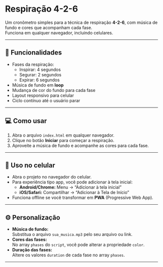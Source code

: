 # Respiração 4-2-6

Um cronômetro simples para a técnica de respiração **4-2-6**, com música de fundo e cores que acompanham cada fase.  
Funciona em qualquer navegador, incluindo celulares.

---

## 🎯 Funcionalidades

- Fases da respiração:
  - Inspirar: 4 segundos
  - Segurar: 2 segundos
  - Expirar: 6 segundos
- Música de fundo em **loop**
- Mudança de cor do fundo para cada fase
- Layout responsivo para celular
- Ciclo contínuo até o usuário parar

---

## 💻 Como usar

1. Abra o arquivo `index.html` em qualquer navegador.
2. Clique no botão **Iniciar** para começar a respiração.
3. Aproveite a música de fundo e acompanhe as cores para cada fase.

---

## 📱 Uso no celular

- Abra o projeto no navegador do celular.
- Para experiência tipo app, você pode adicionar à tela inicial:
  - **Android/Chrome:** Menu → “Adicionar à tela inicial”
  - **iOS/Safari:** Compartilhar → “Adicionar à Tela de Início”
- Funciona offline se você transformar em **PWA** (Progressive Web App).

---

## ⚙️ Personalização

- **Música de fundo:**  
  Substitua o arquivo `sua_musica.mp3` pelo seu arquivo ou link.
- **Cores das fases:**  
  No array `phases` do `script`, você pode alterar a propriedade `color`.
- **Duração das fases:**  
  Altere os valores `duration` de cada fase no array `phases`.

---


